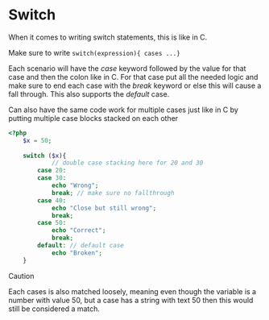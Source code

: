 # Switch

When it comes to writing switch statements, this is like in C.



Make sure to write `switch(expression){ cases ...}`

Each scenario will have the *case* keyword followed by the value for that case and then the colon like in C. For that case put all the needed logic and make sure to end each case with the *break* keyword or else this will cause a fall through. This also supports the *default* case.



Can also have the same code work for multiple cases just like in C by putting multiple case blocks stacked on each other



```php
<?php
    $x = 50;
	
	switch ($x){
            // double case stacking here for 20 and 30
        case 20:
        case 30:
            echo "Wrong";
            break; // make sure no fallthrough
        case 40:
            echo "Close but still wrong";
            break;
        case 50:
            echo "Correct";
            break;
        default: // default case
            echo "Broken";
    }
```

> [!CAUTION]
>
> Each cases is also matched loosely, meaning even though the variable is a number with value 50, but a case has a string with text 50 then this would still be considered a match. 